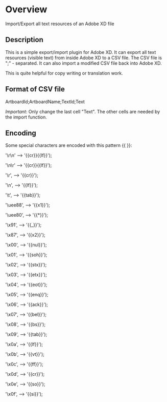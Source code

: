# Overview

Import/Export all text resources of an Adobe XD file

## Description

This is a simple export/import plugin for Adobe XD.
It can export all text resources (visible text) from inside Adobe XD to a CSV file.
The CSV file is ";" - separated.
It can also import a modified CSV file back into Adobe XD.

This is quite helpful for copy writing or translation work.

## Format of CSV file
ArtboardId;ArtboardName;TextId;Text

_Important_:
Only change the last cell "Text". The other cells are needed by the import function.

## Encoding
Some special characters are encoded with this pattern {{ }}:

'\r\n'  -->  '{{cr}}{{lf}}');

'\n\r'  -->  '{{cr}}{{lf}}');

'\r',   -->  '{{cr}}');

'\n',   -->  '{{lf}}');

'\t',   -->  '{{tab}}');

'\uee88',   -->  '{{x1}}');

'\uee80',   -->  '{{*}}');

'\x91',   -->  '{{_}}');

'\x87',   -->  '{{x2}}');

'\x00',   -->  '{{nul}}');

'\x01',   -->  '{{soh}}');

'\x02',   -->  '{{stx}}');

'\x03',   -->  '{{etx}}');

'\x04',   -->  '{{eot}}');

'\x05',   -->  '{{enq}}');

'\x06',   -->  '{{ack}}');

'\x07',   -->  '{{bel}}');

'\x08',   -->  '{{bs}}');

'\x09',   -->  '{{tab}}');

'\x0a',   -->  '{{lf}}');

'\x0b',   -->  '{{vt}}');

'\x0c',   -->  '{{ff}}');

'\x0d',   -->  '{{cr}}');

'\x0e',   -->  '{{so}}');

'\x0f',   -->  '{{si}}');
